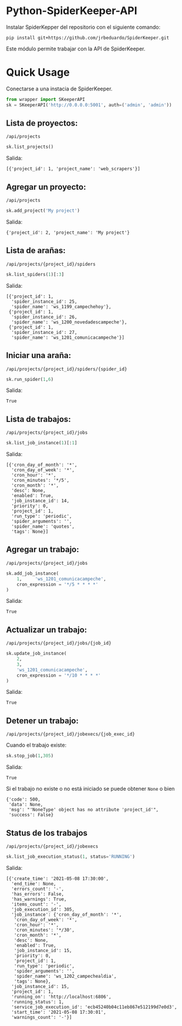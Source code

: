 # Python-SpiderKeeper-API

Instalar SpiderKepper del repositorio con el siguiente comando:

~~~
pip install git+https://github.com/jrbeduardo/SpiderKeeper.git
~~~

Este módulo permite trabajar con la API de SpiderKeeper.

# Quick Usage

Conectarse a una instacia de SpiderKeeper. 

```python
from wrapper import SKeeperAPI
sk = SKeeperAPI('http://0.0.0.0:5001', auth=('admin', 'admin'))
```

## **Lista de proyectos**: 
`/api/projects`

```python
sk.list_projects()
```
Salida:
```
[{'project_id': 1, 'project_name': 'web_scrapers'}]
```


## **Agregar un proyecto**: 
`/api/projects`

```python
sk.add_project('My project')
```
Salida:
```
{'project_id': 2, 'project_name': 'My project'}
```

## **Lista de arañas**: 
`/api/projects/{project_id}/spiders`

```python
sk.list_spiders(1)[:3]
```

Salida:

```
[{'project_id': 1,
  'spider_instance_id': 25,
  'spider_name': 'ws_1199_campechehoy'},
 {'project_id': 1,
  'spider_instance_id': 26,
  'spider_name': 'ws_1200_novedadescampeche'},
 {'project_id': 1,
  'spider_instance_id': 27,
  'spider_name': 'ws_1201_comunicacampeche'}]
```


## **Iniciar una araña**: 
`/api/projects/{project_id}/spiders/{spider_id}`


```python
sk.run_spider(1,6)
```
Salida:
```
True
```

## **Lista de trabajos**: 
`/api/projects/{project_id}/jobs`

```python
sk.list_job_instance(1)[:1]
```

Salida:

```
[{'cron_day_of_month': '*',
  'cron_day_of_week': '*',
  'cron_hour': '*',
  'cron_minutes': '*/5',
  'cron_month': '*',
  'desc': None,
  'enabled': True,
  'job_instance_id': 14,
  'priority': 0,
  'project_id': 1,
  'run_type': 'periodic',
  'spider_arguments': '',
  'spider_name': 'quotes',
  'tags': None}]
```


## **Agregar un trabajo**: 
`/api/projects/{project_id}/jobs`

```python
sk.add_job_instance(
    1,     'ws_1201_comunicacampeche',
    cron_expression = '*/5 * * * *'
)
```
Salida:
```
True
```

## **Actualizar un trabajo**: 
`/api/projects/{project_id}/jobs/{job_id}`
```python
sk.update_job_instance(
    2, 
    3,
    'ws_1201_comunicacampeche',
    cron_expression = '*/10 * * * *'
)
```
Salida:
```
True
```
## **Detener un trabajo**: 
`/api/projects/{project_id}/jobexecs/{job_exec_id}`

Cuando el trabajo existe:
```python
sk.stop_job(1,305)
```
Salida:
```
True
```
Si el trabajo no existe o no está iniciado se puede obtener `None` o bien
```
{'code': 500,
 'data': None,
 'msg': "'NoneType' object has no attribute 'project_id'",
 'success': False}
```

## **Status de los trabajos** 
`/api/projects/{project_id}/jobexecs`

```python
sk.list_job_execution_status(1, status='RUNNING')
```
Salida:

```
[{'create_time': '2021-05-08 17:30:00',
  'end_time': None,
  'errors_count': '-',
  'has_errors': False,
  'has_warnings': True,
  'items_count': '-',
  'job_execution_id': 305,
  'job_instance': {'cron_day_of_month': '*',
   'cron_day_of_week': '*',
   'cron_hour': '*',
   'cron_minutes': '*/30',
   'cron_month': '*',
   'desc': None,
   'enabled': True,
   'job_instance_id': 15,
   'priority': 0,
   'project_id': 1,
   'run_type': 'periodic',
   'spider_arguments': '',
   'spider_name': 'ws_1202_campechealdia',
   'tags': None},
  'job_instance_id': 15,
  'project_id': 1,
  'running_on': 'http://localhost:6806',
  'running_status': 1,
  'service_job_execution_id': 'ecb45240b04c11eb867e512199d7e0d3',
  'start_time': '2021-05-08 17:30:01',
  'warnings_count': '-'}]
  ```
